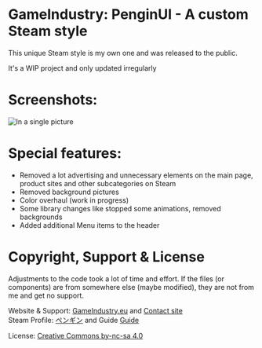 # GameIndustry: PenginUI - A custom Steam style
This unique Steam style is my own one and was released to the public.

It's a WIP project and only updated irregularly

# Screenshots:
![In a single picture](https://www.gameindustry.eu/images/git/main.webp)

# Special features:
- Removed a lot advertising and unnecessary elements on the main page, product sites and other subcategories on Steam
- Removed background pictures
- Color overhaul (work in progress)
- Some library changes like stopped some animations, removed backgrounds
- Added additional Menu items to the header

# Copyright, Support & License
Adjustments to the code took a lot of time and effort. If the files (or components) are from somewhere else (maybe modified), they are not from me and get no support.

Website & Support: <a href="https://www.gameindustry.eu">GameIndustry.eu</a> and <a href="https://www.gameindustry.eu/u/kontakt/">Contact site</a><br>
Steam Profile: <a href="https://steamcommunity.com/profiles/76561198113455411">ペンギン</a> and Guide <a href="https://steamcommunity.com/sharedfiles/filedetails/?id=2253017064">Guide</a> 

License: <a href="https://creativecommons.org/licenses/by-nc-sa/4.0/">Creative Commons by-nc-sa 4.0</a>
